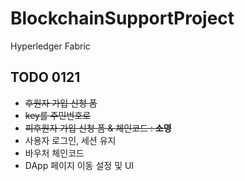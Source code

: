 # BlockchainSupportProject
Hyperledger Fabric

## TODO 0121
- ~~후원자 가입 신청 폼~~
- ~~key를 주민번호로~~
- ~~피후원자 가입 신청 폼 & 체인코드 : **소영**~~
- 사용자 로그인, 세션 유지
- 바우처 체인코드
- DApp 페이지 이동 설정 및 UI
